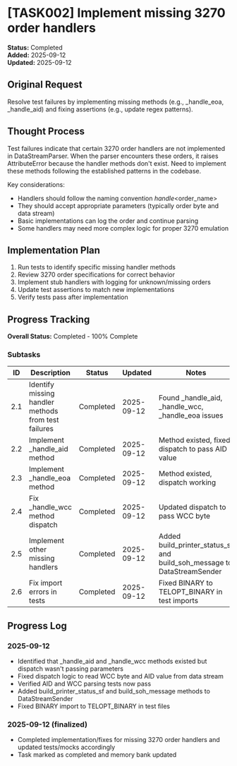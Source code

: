 # [TASK002] Implement missing 3270 order handlers

**Status:** Completed  
**Added:** 2025-09-12  
**Updated:** 2025-09-12

## Original Request
Resolve test failures by implementing missing methods (e.g., _handle_eoa, _handle_aid) and fixing assertions (e.g., update regex patterns).

## Thought Process
Test failures indicate that certain 3270 order handlers are not implemented in DataStreamParser. When the parser encounters these orders, it raises AttributeError because the handler methods don't exist. Need to implement these methods following the established patterns in the codebase.

Key considerations:
- Handlers should follow the naming convention _handle_<order_name>
- They should accept appropriate parameters (typically order byte and data stream)
- Basic implementations can log the order and continue parsing
- Some handlers may need more complex logic for proper 3270 emulation

## Implementation Plan
1. Run tests to identify specific missing handler methods
2. Review 3270 order specifications for correct behavior
3. Implement stub handlers with logging for unknown/missing orders
4. Update test assertions to match new implementations
5. Verify tests pass after implementation

## Progress Tracking

**Overall Status:** Completed - 100% Complete

### Subtasks
| ID | Description | Status | Updated | Notes |
|----|-------------|--------|---------|-------|
| 2.1 | Identify missing handler methods from test failures | Completed | 2025-09-12 | Found _handle_aid, _handle_wcc, _handle_eoa issues |
| 2.2 | Implement _handle_aid method | Completed | 2025-09-12 | Method existed, fixed dispatch to pass AID value |
| 2.3 | Implement _handle_eoa method | Completed | 2025-09-12 | Method existed, dispatch working |
| 2.4 | Fix _handle_wcc method dispatch | Completed | 2025-09-12 | Updated dispatch to pass WCC byte |
| 2.5 | Implement other missing handlers | Completed | 2025-09-12 | Added build_printer_status_sf and build_soh_message to DataStreamSender |
| 2.6 | Fix import errors in tests | Completed | 2025-09-12 | Fixed BINARY to TELOPT_BINARY in test imports |

## Progress Log
### 2025-09-12
- Identified that _handle_aid and _handle_wcc methods existed but dispatch wasn't passing parameters
- Fixed dispatch logic to read WCC byte and AID value from data stream
- Verified AID and WCC parsing tests now pass
- Added build_printer_status_sf and build_soh_message methods to DataStreamSender
- Fixed BINARY import to TELOPT_BINARY in test files
### 2025-09-12 (finalized)
- Completed implementation/fixes for missing 3270 order handlers and updated tests/mocks accordingly
- Task marked as completed and memory bank updated
